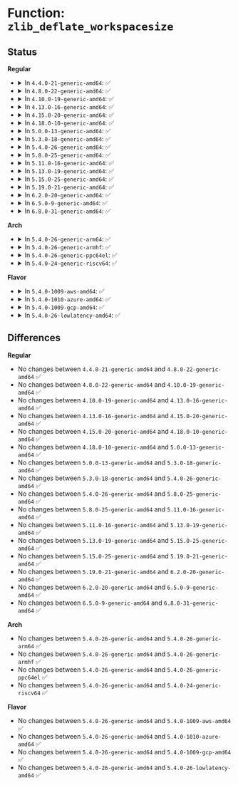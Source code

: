 # Function: <code>zlib_deflate_workspacesize</code>

## Status
<b>Regular</b>
<ul>
<li>
<details>
<summary>In <code>4.4.0-21-generic-amd64</code>: ✅</summary>

```c
int zlib_deflate_workspacesize(int windowBits, int memLevel)
```

```json
{
  "name": "zlib_deflate_workspacesize",
  "collision_type": "Unique Global",
  "inline_type": "No",
  "funcs": [
    {
      "addr": 18446744071583086320,
      "name": "zlib_deflate_workspacesize",
      "external": true,
      "loc": "lib/zlib_deflate/deflate.c:1123",
      "file": "lib/zlib_deflate/deflate.c",
      "inline": "seen, unknown",
      "caller_inline": [],
      "caller_func": [
        "fs/pstore/platform.c:allocate_buf_for_compression"
      ]
    }
  ],
  "symbols": [
    {
      "addr": 18446744071583086320,
      "name": "zlib_deflate_workspacesize",
      "section": ".text",
      "bind": "STB_GLOBAL",
      "size": 80
    }
  ]
}
```
</details>
</li>
<li>
<details>
<summary>In <code>4.8.0-22-generic-amd64</code>: ✅</summary>

```c
int zlib_deflate_workspacesize(int windowBits, int memLevel)
```

```json
{
  "name": "zlib_deflate_workspacesize",
  "collision_type": "Unique Global",
  "inline_type": "No",
  "funcs": [
    {
      "addr": 18446744071583380384,
      "name": "zlib_deflate_workspacesize",
      "external": true,
      "loc": "lib/zlib_deflate/deflate.c:1123",
      "file": "lib/zlib_deflate/deflate.c",
      "inline": "seen, unknown",
      "caller_inline": [],
      "caller_func": [
        "fs/pstore/platform.c:allocate_zlib"
      ]
    }
  ],
  "symbols": [
    {
      "addr": 18446744071583380384,
      "name": "zlib_deflate_workspacesize",
      "section": ".text",
      "bind": "STB_GLOBAL",
      "size": 78
    }
  ]
}
```
</details>
</li>
<li>
<details>
<summary>In <code>4.10.0-19-generic-amd64</code>: ✅</summary>

```c
int zlib_deflate_workspacesize(int windowBits, int memLevel)
```

```json
{
  "name": "zlib_deflate_workspacesize",
  "collision_type": "Unique Global",
  "inline_type": "No",
  "funcs": [
    {
      "addr": 18446744071583505760,
      "name": "zlib_deflate_workspacesize",
      "external": true,
      "loc": "lib/zlib_deflate/deflate.c:1123",
      "file": "lib/zlib_deflate/deflate.c",
      "inline": "seen, unknown",
      "caller_inline": [],
      "caller_func": [
        "fs/pstore/platform.c:allocate_zlib"
      ]
    }
  ],
  "symbols": [
    {
      "addr": 18446744071583505760,
      "name": "zlib_deflate_workspacesize",
      "section": ".text",
      "bind": "STB_GLOBAL",
      "size": 78
    }
  ]
}
```
</details>
</li>
<li>
<details>
<summary>In <code>4.13.0-16-generic-amd64</code>: ✅</summary>

```c
int zlib_deflate_workspacesize(int windowBits, int memLevel)
```

```json
{
  "name": "zlib_deflate_workspacesize",
  "collision_type": "Unique Global",
  "inline_type": "No",
  "funcs": [
    {
      "addr": 18446744071583527472,
      "name": "zlib_deflate_workspacesize",
      "external": true,
      "loc": "lib/zlib_deflate/deflate.c:1123",
      "file": "lib/zlib_deflate/deflate.c",
      "inline": "seen, unknown",
      "caller_inline": [],
      "caller_func": [
        "fs/pstore/platform.c:allocate_zlib"
      ]
    }
  ],
  "symbols": [
    {
      "addr": 18446744071583527472,
      "name": "zlib_deflate_workspacesize",
      "section": ".text",
      "bind": "STB_GLOBAL",
      "size": 78
    }
  ]
}
```
</details>
</li>
<li>
<details>
<summary>In <code>4.15.0-20-generic-amd64</code>: ✅</summary>

```c
int zlib_deflate_workspacesize(int windowBits, int memLevel)
```

```json
{
  "name": "zlib_deflate_workspacesize",
  "collision_type": "Unique Global",
  "inline_type": "No",
  "funcs": [
    {
      "addr": 18446744071583712720,
      "name": "zlib_deflate_workspacesize",
      "external": true,
      "loc": "lib/zlib_deflate/deflate.c:1123",
      "file": "lib/zlib_deflate/deflate.c",
      "inline": "seen, unknown",
      "caller_inline": [],
      "caller_func": [
        "fs/pstore/platform.c:allocate_zlib"
      ]
    }
  ],
  "symbols": [
    {
      "addr": 18446744071583712720,
      "name": "zlib_deflate_workspacesize",
      "section": ".text",
      "bind": "STB_GLOBAL",
      "size": 77
    }
  ]
}
```
</details>
</li>
<li>
<details>
<summary>In <code>4.18.0-10-generic-amd64</code>: ✅</summary>

```c
int zlib_deflate_workspacesize(int windowBits, int memLevel)
```

```json
{
  "name": "zlib_deflate_workspacesize",
  "collision_type": "Unique Global",
  "inline_type": "No",
  "funcs": [
    {
      "addr": 18446744071583930848,
      "name": "zlib_deflate_workspacesize",
      "external": true,
      "loc": "lib/zlib_deflate/deflate.c:1123",
      "file": "lib/zlib_deflate/deflate.c",
      "inline": "seen, unknown",
      "caller_inline": [],
      "caller_func": [
        "crypto/deflate.c:deflate_comp_init"
      ]
    }
  ],
  "symbols": [
    {
      "addr": 18446744071583930848,
      "name": "zlib_deflate_workspacesize",
      "section": ".text",
      "bind": "STB_GLOBAL",
      "size": 79
    }
  ]
}
```
</details>
</li>
<li>
<details>
<summary>In <code>5.0.0-13-generic-amd64</code>: ✅</summary>

```c
int zlib_deflate_workspacesize(int windowBits, int memLevel)
```

```json
{
  "name": "zlib_deflate_workspacesize",
  "collision_type": "Unique Global",
  "inline_type": "No",
  "funcs": [
    {
      "addr": 18446744071584015520,
      "name": "zlib_deflate_workspacesize",
      "external": true,
      "loc": "lib/zlib_deflate/deflate.c:1123",
      "file": "lib/zlib_deflate/deflate.c",
      "inline": "seen, unknown",
      "caller_inline": [],
      "caller_func": [
        "crypto/deflate.c:deflate_comp_init"
      ]
    }
  ],
  "symbols": [
    {
      "addr": 18446744071584015520,
      "name": "zlib_deflate_workspacesize",
      "section": ".text",
      "bind": "STB_GLOBAL",
      "size": 79
    }
  ]
}
```
</details>
</li>
<li>
<details>
<summary>In <code>5.3.0-18-generic-amd64</code>: ✅</summary>

```c
int zlib_deflate_workspacesize(int windowBits, int memLevel)
```

```json
{
  "name": "zlib_deflate_workspacesize",
  "collision_type": "Unique Global",
  "inline_type": "No",
  "funcs": [
    {
      "addr": 18446744071584199248,
      "name": "zlib_deflate_workspacesize",
      "external": true,
      "loc": "lib/zlib_deflate/deflate.c:1123",
      "file": "lib/zlib_deflate/deflate.c",
      "inline": "seen, unknown",
      "caller_inline": [],
      "caller_func": [
        "crypto/deflate.c:deflate_comp_init"
      ]
    }
  ],
  "symbols": [
    {
      "addr": 18446744071584199248,
      "name": "zlib_deflate_workspacesize",
      "section": ".text",
      "bind": "STB_GLOBAL",
      "size": 75
    }
  ]
}
```
</details>
</li>
<li>
<details>
<summary>In <code>5.4.0-26-generic-amd64</code>: ✅</summary>

```c
int zlib_deflate_workspacesize(int windowBits, int memLevel)
```

```json
{
  "name": "zlib_deflate_workspacesize",
  "collision_type": "Unique Global",
  "inline_type": "No",
  "funcs": [
    {
      "addr": 18446744071584334032,
      "name": "zlib_deflate_workspacesize",
      "external": true,
      "loc": "lib/zlib_deflate/deflate.c:1127",
      "file": "lib/zlib_deflate/deflate.c",
      "inline": "seen, unknown",
      "caller_inline": [],
      "caller_func": [
        "crypto/deflate.c:deflate_comp_init"
      ]
    }
  ],
  "symbols": [
    {
      "addr": 18446744071584334032,
      "name": "zlib_deflate_workspacesize",
      "section": ".text",
      "bind": "STB_GLOBAL",
      "size": 74
    }
  ]
}
```
</details>
</li>
<li>
<details>
<summary>In <code>5.8.0-25-generic-amd64</code>: ✅</summary>

```c
int zlib_deflate_workspacesize(int windowBits, int memLevel)
```

```json
{
  "name": "zlib_deflate_workspacesize",
  "collision_type": "Unique Global",
  "inline_type": "No",
  "funcs": [
    {
      "addr": 18446744071584745216,
      "name": "zlib_deflate_workspacesize",
      "external": true,
      "loc": "lib/zlib_deflate/deflate.c:1127",
      "file": "lib/zlib_deflate/deflate.c",
      "inline": "seen, unknown",
      "caller_inline": [],
      "caller_func": [
        "security/apparmor/policy_unpack.c:deflate_compress",
        "crypto/deflate.c:deflate_comp_init"
      ]
    }
  ],
  "symbols": [
    {
      "addr": 18446744071584745216,
      "name": "zlib_deflate_workspacesize",
      "section": ".text",
      "bind": "STB_GLOBAL",
      "size": 74
    }
  ]
}
```
</details>
</li>
<li>
<details>
<summary>In <code>5.11.0-16-generic-amd64</code>: ✅</summary>

```c
int zlib_deflate_workspacesize(int windowBits, int memLevel)
```

```json
{
  "name": "zlib_deflate_workspacesize",
  "collision_type": "Unique Global",
  "inline_type": "No",
  "funcs": [
    {
      "addr": 18446744071584858400,
      "name": "zlib_deflate_workspacesize",
      "external": true,
      "loc": "lib/zlib_deflate/deflate.c:1127",
      "file": "lib/zlib_deflate/deflate.c",
      "inline": "seen, unknown",
      "caller_inline": [],
      "caller_func": [
        "security/apparmor/policy_unpack.c:deflate_compress",
        "crypto/deflate.c:deflate_comp_init"
      ]
    }
  ],
  "symbols": [
    {
      "addr": 18446744071584858400,
      "name": "zlib_deflate_workspacesize",
      "section": ".text",
      "bind": "STB_GLOBAL",
      "size": 84
    }
  ]
}
```
</details>
</li>
<li>
<details>
<summary>In <code>5.13.0-19-generic-amd64</code>: ✅</summary>

```c
int zlib_deflate_workspacesize(int windowBits, int memLevel)
```

```json
{
  "name": "zlib_deflate_workspacesize",
  "collision_type": "Unique Global",
  "inline_type": "No",
  "funcs": [
    {
      "addr": 18446744071584903008,
      "name": "zlib_deflate_workspacesize",
      "external": true,
      "loc": "lib/zlib_deflate/deflate.c:1127",
      "file": "lib/zlib_deflate/deflate.c",
      "inline": "seen, unknown",
      "caller_inline": [],
      "caller_func": [
        "security/apparmor/policy_unpack.c:deflate_compress",
        "crypto/deflate.c:deflate_comp_init"
      ]
    }
  ],
  "symbols": [
    {
      "addr": 18446744071584903008,
      "name": "zlib_deflate_workspacesize",
      "section": ".text",
      "bind": "STB_GLOBAL",
      "size": 80
    }
  ]
}
```
</details>
</li>
<li>
<details>
<summary>In <code>5.15.0-25-generic-amd64</code>: ✅</summary>

```c
int zlib_deflate_workspacesize(int windowBits, int memLevel)
```

```json
{
  "name": "zlib_deflate_workspacesize",
  "collision_type": "Unique Global",
  "inline_type": "No",
  "funcs": [
    {
      "addr": 18446744071585330816,
      "name": "zlib_deflate_workspacesize",
      "external": true,
      "loc": "lib/zlib_deflate/deflate.c:1127",
      "file": "lib/zlib_deflate/deflate.c",
      "inline": "seen, unknown",
      "caller_inline": [],
      "caller_func": [
        "security/apparmor/policy_unpack.c:deflate_compress",
        "crypto/deflate.c:deflate_comp_init"
      ]
    }
  ],
  "symbols": [
    {
      "addr": 18446744071585330816,
      "name": "zlib_deflate_workspacesize",
      "section": ".text",
      "bind": "STB_GLOBAL",
      "size": 80
    }
  ]
}
```
</details>
</li>
<li>
<details>
<summary>In <code>5.19.0-21-generic-amd64</code>: ✅</summary>

```c
int zlib_deflate_workspacesize(int windowBits, int memLevel)
```

```json
{
  "name": "zlib_deflate_workspacesize",
  "collision_type": "Unique Global",
  "inline_type": "No",
  "funcs": [
    {
      "addr": 18446744071586189296,
      "name": "zlib_deflate_workspacesize",
      "external": true,
      "loc": "lib/zlib_deflate/deflate.c:1127",
      "file": "lib/zlib_deflate/deflate.c",
      "inline": "seen, unknown",
      "caller_inline": [],
      "caller_func": [
        "crypto/deflate.c:deflate_comp_init"
      ]
    }
  ],
  "symbols": [
    {
      "addr": 18446744071586189296,
      "name": "zlib_deflate_workspacesize",
      "section": ".text",
      "bind": "STB_GLOBAL",
      "size": 95
    }
  ]
}
```
</details>
</li>
<li>
<details>
<summary>In <code>6.2.0-20-generic-amd64</code>: ✅</summary>

```c
int zlib_deflate_workspacesize(int windowBits, int memLevel)
```

```json
{
  "name": "zlib_deflate_workspacesize",
  "collision_type": "Unique Global",
  "inline_type": "No",
  "funcs": [
    {
      "addr": 18446744071587183296,
      "name": "zlib_deflate_workspacesize",
      "external": true,
      "loc": "lib/zlib_deflate/deflate.c:1127",
      "file": "lib/zlib_deflate/deflate.c",
      "inline": "seen, unknown",
      "caller_inline": [],
      "caller_func": [
        "crypto/deflate.c:deflate_comp_init"
      ]
    }
  ],
  "symbols": [
    {
      "addr": 18446744071587183296,
      "name": "zlib_deflate_workspacesize",
      "section": ".text",
      "bind": "STB_GLOBAL",
      "size": 95
    }
  ]
}
```
</details>
</li>
<li>
<details>
<summary>In <code>6.5.0-9-generic-amd64</code>: ✅</summary>

```c
int zlib_deflate_workspacesize(int windowBits, int memLevel)
```

```json
{
  "name": "zlib_deflate_workspacesize",
  "collision_type": "Unique Global",
  "inline_type": "No",
  "funcs": [
    {
      "addr": 18446744071587446432,
      "name": "zlib_deflate_workspacesize",
      "external": true,
      "loc": "lib/zlib_deflate/deflate.c:1134",
      "file": "lib/zlib_deflate/deflate.c",
      "inline": "seen, unknown",
      "caller_inline": [],
      "caller_func": [
        "crypto/deflate.c:deflate_comp_init"
      ]
    }
  ],
  "symbols": [
    {
      "addr": 18446744071587446432,
      "name": "zlib_deflate_workspacesize",
      "section": ".text",
      "bind": "STB_GLOBAL",
      "size": 95
    }
  ]
}
```
</details>
</li>
<li>
<details>
<summary>In <code>6.8.0-31-generic-amd64</code>: ✅</summary>

```c
int zlib_deflate_workspacesize(int windowBits, int memLevel)
```

```json
{
  "name": "zlib_deflate_workspacesize",
  "collision_type": "Unique Global",
  "inline_type": "No",
  "funcs": [
    {
      "addr": 18446744071587781216,
      "name": "zlib_deflate_workspacesize",
      "external": true,
      "loc": "lib/zlib_deflate/deflate.c:1134",
      "file": "lib/zlib_deflate/deflate.c",
      "inline": "seen, unknown",
      "caller_inline": [],
      "caller_func": [
        "fs/pstore/platform.c:pstore_register",
        "crypto/deflate.c:deflate_comp_init"
      ]
    }
  ],
  "symbols": [
    {
      "addr": 18446744071587781216,
      "name": "zlib_deflate_workspacesize",
      "section": ".text",
      "bind": "STB_GLOBAL",
      "size": 95
    }
  ]
}
```
</details>
</li>
</ul>
<b>Arch</b>
<ul>
<li>
<details>
<summary>In <code>5.4.0-26-generic-arm64</code>: ✅</summary>

```c
int zlib_deflate_workspacesize(int windowBits, int memLevel)
```

```json
{
  "name": "zlib_deflate_workspacesize",
  "collision_type": "Unique Global",
  "inline_type": "No",
  "funcs": [
    {
      "addr": 18446603336496220232,
      "name": "zlib_deflate_workspacesize",
      "external": true,
      "loc": "lib/zlib_deflate/deflate.c:1127",
      "file": "lib/zlib_deflate/deflate.c",
      "inline": "seen, unknown",
      "caller_inline": [],
      "caller_func": [
        "crypto/deflate.c:deflate_comp_init"
      ]
    }
  ],
  "symbols": [
    {
      "addr": 18446603336496220232,
      "name": "zlib_deflate_workspacesize",
      "section": ".text",
      "bind": "STB_GLOBAL",
      "size": 92
    }
  ]
}
```
</details>
</li>
<li>
<details>
<summary>In <code>5.4.0-26-generic-armhf</code>: ✅</summary>

```c
int zlib_deflate_workspacesize(int windowBits, int memLevel)
```

```json
{
  "name": "zlib_deflate_workspacesize",
  "collision_type": "Unique Global",
  "inline_type": "No",
  "funcs": [
    {
      "addr": 3229545088,
      "name": "zlib_deflate_workspacesize",
      "external": true,
      "loc": "lib/zlib_deflate/deflate.c:1127",
      "file": "lib/zlib_deflate/deflate.c",
      "inline": "seen, unknown",
      "caller_inline": [],
      "caller_func": [
        "crypto/deflate.c:deflate_comp_init"
      ]
    }
  ],
  "symbols": [
    {
      "addr": 3229545088,
      "name": "zlib_deflate_workspacesize",
      "section": ".text",
      "bind": "STB_GLOBAL",
      "size": 88
    }
  ]
}
```
</details>
</li>
<li>
<details>
<summary>In <code>5.4.0-26-generic-ppc64el</code>: ✅</summary>

```c
int zlib_deflate_workspacesize(int windowBits, int memLevel)
```

```json
{
  "name": "zlib_deflate_workspacesize",
  "collision_type": "Unique Global",
  "inline_type": "No",
  "funcs": [
    {
      "addr": 13835058055290510896,
      "name": "zlib_deflate_workspacesize",
      "external": true,
      "loc": "lib/zlib_deflate/deflate.c:1127",
      "file": "lib/zlib_deflate/deflate.c",
      "inline": "seen, unknown",
      "caller_inline": [],
      "caller_func": [
        "arch/powerpc/kernel/nvram_64.c:nvram_init_oops_partition",
        "crypto/deflate.c:deflate_comp_init"
      ]
    }
  ],
  "symbols": [
    {
      "addr": 13835058055290510896,
      "name": "zlib_deflate_workspacesize",
      "section": ".text",
      "bind": "STB_GLOBAL",
      "size": 120
    }
  ]
}
```
</details>
</li>
<li>
<details>
<summary>In <code>5.4.0-24-generic-riscv64</code>: ✅</summary>

```c
int zlib_deflate_workspacesize(int windowBits, int memLevel)
```

```json
{
  "name": "zlib_deflate_workspacesize",
  "collision_type": "Unique Global",
  "inline_type": "No",
  "funcs": [
    {
      "addr": 18446743936275269672,
      "name": "zlib_deflate_workspacesize",
      "external": true,
      "loc": "lib/zlib_deflate/deflate.c:1127",
      "file": "lib/zlib_deflate/deflate.c",
      "inline": "seen, unknown",
      "caller_inline": [],
      "caller_func": [
        "crypto/deflate.c:deflate_comp_init"
      ]
    }
  ],
  "symbols": [
    {
      "addr": 18446743936275269672,
      "name": "zlib_deflate_workspacesize",
      "section": ".text",
      "bind": "STB_GLOBAL",
      "size": 88
    }
  ]
}
```
</details>
</li>
</ul>
<b>Flavor</b>
<ul>
<li>
<details>
<summary>In <code>5.4.0-1009-aws-amd64</code>: ✅</summary>

```c
int zlib_deflate_workspacesize(int windowBits, int memLevel)
```

```json
{
  "name": "zlib_deflate_workspacesize",
  "collision_type": "Unique Global",
  "inline_type": "No",
  "funcs": [
    {
      "addr": 18446744071584302768,
      "name": "zlib_deflate_workspacesize",
      "external": true,
      "loc": "lib/zlib_deflate/deflate.c:1127",
      "file": "lib/zlib_deflate/deflate.c",
      "inline": "seen, unknown",
      "caller_inline": [],
      "caller_func": [
        "crypto/deflate.c:deflate_comp_init"
      ]
    }
  ],
  "symbols": [
    {
      "addr": 18446744071584302768,
      "name": "zlib_deflate_workspacesize",
      "section": ".text",
      "bind": "STB_GLOBAL",
      "size": 74
    }
  ]
}
```
</details>
</li>
<li>
<details>
<summary>In <code>5.4.0-1010-azure-amd64</code>: ✅</summary>

```c
int zlib_deflate_workspacesize(int windowBits, int memLevel)
```

```json
{
  "name": "zlib_deflate_workspacesize",
  "collision_type": "Unique Global",
  "inline_type": "No",
  "funcs": [
    {
      "addr": 18446744071584237968,
      "name": "zlib_deflate_workspacesize",
      "external": true,
      "loc": "lib/zlib_deflate/deflate.c:1127",
      "file": "lib/zlib_deflate/deflate.c",
      "inline": "seen, unknown",
      "caller_inline": [],
      "caller_func": [
        "crypto/deflate.c:deflate_comp_init"
      ]
    }
  ],
  "symbols": [
    {
      "addr": 18446744071584237968,
      "name": "zlib_deflate_workspacesize",
      "section": ".text",
      "bind": "STB_GLOBAL",
      "size": 74
    }
  ]
}
```
</details>
</li>
<li>
<details>
<summary>In <code>5.4.0-1009-gcp-amd64</code>: ✅</summary>

```c
int zlib_deflate_workspacesize(int windowBits, int memLevel)
```

```json
{
  "name": "zlib_deflate_workspacesize",
  "collision_type": "Unique Global",
  "inline_type": "No",
  "funcs": [
    {
      "addr": 18446744071584285680,
      "name": "zlib_deflate_workspacesize",
      "external": true,
      "loc": "lib/zlib_deflate/deflate.c:1127",
      "file": "lib/zlib_deflate/deflate.c",
      "inline": "seen, unknown",
      "caller_inline": [],
      "caller_func": [
        "crypto/deflate.c:deflate_comp_init"
      ]
    }
  ],
  "symbols": [
    {
      "addr": 18446744071584285680,
      "name": "zlib_deflate_workspacesize",
      "section": ".text",
      "bind": "STB_GLOBAL",
      "size": 74
    }
  ]
}
```
</details>
</li>
<li>
<details>
<summary>In <code>5.4.0-26-lowlatency-amd64</code>: ✅</summary>

```c
int zlib_deflate_workspacesize(int windowBits, int memLevel)
```

```json
{
  "name": "zlib_deflate_workspacesize",
  "collision_type": "Unique Global",
  "inline_type": "No",
  "funcs": [
    {
      "addr": 18446744071584391712,
      "name": "zlib_deflate_workspacesize",
      "external": true,
      "loc": "lib/zlib_deflate/deflate.c:1127",
      "file": "lib/zlib_deflate/deflate.c",
      "inline": "seen, unknown",
      "caller_inline": [],
      "caller_func": [
        "crypto/deflate.c:deflate_comp_init"
      ]
    }
  ],
  "symbols": [
    {
      "addr": 18446744071584391712,
      "name": "zlib_deflate_workspacesize",
      "section": ".text",
      "bind": "STB_GLOBAL",
      "size": 74
    }
  ]
}
```
</details>
</li>
</ul>

## Differences
<b>Regular</b>
<ul>
<li>
No changes between <code>4.4.0-21-generic-amd64</code> and <code>4.8.0-22-generic-amd64</code> ✅
</li>
<li>
No changes between <code>4.8.0-22-generic-amd64</code> and <code>4.10.0-19-generic-amd64</code> ✅
</li>
<li>
No changes between <code>4.10.0-19-generic-amd64</code> and <code>4.13.0-16-generic-amd64</code> ✅
</li>
<li>
No changes between <code>4.13.0-16-generic-amd64</code> and <code>4.15.0-20-generic-amd64</code> ✅
</li>
<li>
No changes between <code>4.15.0-20-generic-amd64</code> and <code>4.18.0-10-generic-amd64</code> ✅
</li>
<li>
No changes between <code>4.18.0-10-generic-amd64</code> and <code>5.0.0-13-generic-amd64</code> ✅
</li>
<li>
No changes between <code>5.0.0-13-generic-amd64</code> and <code>5.3.0-18-generic-amd64</code> ✅
</li>
<li>
No changes between <code>5.3.0-18-generic-amd64</code> and <code>5.4.0-26-generic-amd64</code> ✅
</li>
<li>
No changes between <code>5.4.0-26-generic-amd64</code> and <code>5.8.0-25-generic-amd64</code> ✅
</li>
<li>
No changes between <code>5.8.0-25-generic-amd64</code> and <code>5.11.0-16-generic-amd64</code> ✅
</li>
<li>
No changes between <code>5.11.0-16-generic-amd64</code> and <code>5.13.0-19-generic-amd64</code> ✅
</li>
<li>
No changes between <code>5.13.0-19-generic-amd64</code> and <code>5.15.0-25-generic-amd64</code> ✅
</li>
<li>
No changes between <code>5.15.0-25-generic-amd64</code> and <code>5.19.0-21-generic-amd64</code> ✅
</li>
<li>
No changes between <code>5.19.0-21-generic-amd64</code> and <code>6.2.0-20-generic-amd64</code> ✅
</li>
<li>
No changes between <code>6.2.0-20-generic-amd64</code> and <code>6.5.0-9-generic-amd64</code> ✅
</li>
<li>
No changes between <code>6.5.0-9-generic-amd64</code> and <code>6.8.0-31-generic-amd64</code> ✅
</li>
</ul>
<b>Arch</b>
<ul>
<li>
No changes between <code>5.4.0-26-generic-amd64</code> and <code>5.4.0-26-generic-arm64</code> ✅
</li>
<li>
No changes between <code>5.4.0-26-generic-amd64</code> and <code>5.4.0-26-generic-armhf</code> ✅
</li>
<li>
No changes between <code>5.4.0-26-generic-amd64</code> and <code>5.4.0-26-generic-ppc64el</code> ✅
</li>
<li>
No changes between <code>5.4.0-26-generic-amd64</code> and <code>5.4.0-24-generic-riscv64</code> ✅
</li>
</ul>
<b>Flavor</b>
<ul>
<li>
No changes between <code>5.4.0-26-generic-amd64</code> and <code>5.4.0-1009-aws-amd64</code> ✅
</li>
<li>
No changes between <code>5.4.0-26-generic-amd64</code> and <code>5.4.0-1010-azure-amd64</code> ✅
</li>
<li>
No changes between <code>5.4.0-26-generic-amd64</code> and <code>5.4.0-1009-gcp-amd64</code> ✅
</li>
<li>
No changes between <code>5.4.0-26-generic-amd64</code> and <code>5.4.0-26-lowlatency-amd64</code> ✅
</li>
</ul>
